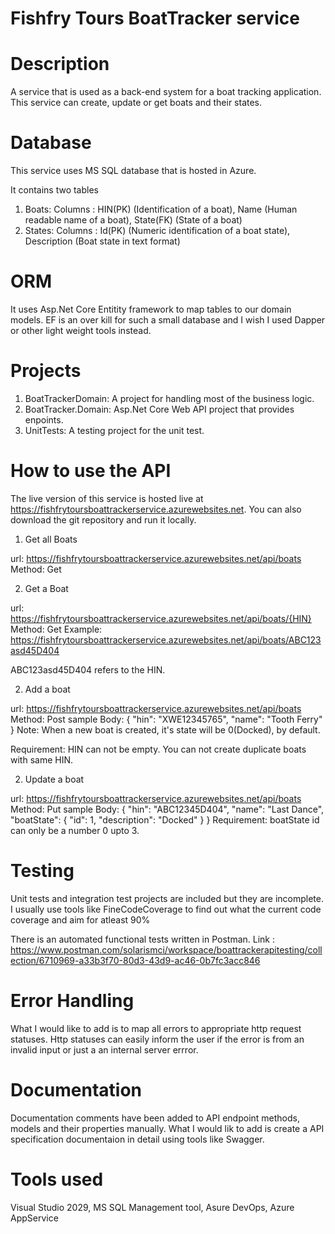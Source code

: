 # Fishfry Tours BoatTracker service

# Description
A service that is used as a back-end system for a boat tracking application. 
This service can create, update or get boats and their states.

# Database

This service uses MS SQL database that is hosted in Azure. 

It contains two tables 

1. Boats: 
   Columns : HIN(PK) (Identification of a boat), 
             Name (Human readable name of a boat),
             State(FK) (State of a boat)
2. States: 
   Columns : Id(PK) (Numeric identification of a boat state), 
             Description (Boat state in text format)
             
# ORM

It uses Asp.Net Core Entitity framework to map tables to our domain models. EF is an over kill for such a small database and I wish I used Dapper or other light weight tools instead.

# Projects

1. BoatTrackerDomain: A project for handling most of the business logic.
2. BoatTracker.Domain: Asp.Net Core Web API project that provides enpoints.
3. UnitTests: A testing project for the unit test.

# How to use the API

The live version of this service is hosted live at https://fishfrytoursboattrackerservice.azurewebsites.net. You can also download the git repository and run it locally.

1. Get all Boats

 url: https://fishfrytoursboattrackerservice.azurewebsites.net/api/boats
 Method: Get
 
 2. Get a Boat

 url: https://fishfrytoursboattrackerservice.azurewebsites.net/api/boats/{HIN}
 Method: Get
 Example: https://fishfrytoursboattrackerservice.azurewebsites.net/api/boats/ABC123asd45D404
 
  ABC123asd45D404 refers to the HIN.

2. Add a boat

 url: https://fishfrytoursboattrackerservice.azurewebsites.net/api/boats
 Method: Post
 sample Body:   {
                  "hin": "XWE12345765",
                  "name": "Tooth Ferry"
                 }
 Note: When a new boat is created, it's state will be 0(Docked), by default.
   
 Requirement: HIN can not be empty. You can not create duplicate boats with same HIN.
 
 2. Update a boat

 url: https://fishfrytoursboattrackerservice.azurewebsites.net/api/boats
 Method: Put
 sample Body:  {
                    "hin": "ABC12345D404",
                    "name": "Last Dance",
                    "boatState": {
                        "id": 1,
                        "description": "Docked"
                    }
                }
  Requirement: boatState id can only be a number 0 upto 3.  
  
 # Testing
 
  
  Unit tests and integration test projects are included but they are incomplete. I usually use tools like FineCodeCoverage to find out what the current code coverage and aim for atleast 90%
  
  There is an automated functional tests written in Postman. Link : https://www.postman.com/solarismci/workspace/boattrackerapitesting/collection/6710969-a33b3f70-80d3-43d9-ac46-0b7fc3acc846


 # Error Handling
 
 What I would like to add is to map all errors to appropriate http request statuses. Http statuses can easily inform the user if the error is from an invalid input or just a an internal server errror.
 
  # Documentation
  
  Documentation comments have been added to API endpoint methods, models and their properties manually. What I would lik to add is create a API specification documentaion in detail using tools like Swagger. 
  
 
   # Tools used
   
   Visual Studio 2029, MS SQL Management tool, Asure DevOps, Azure AppService
